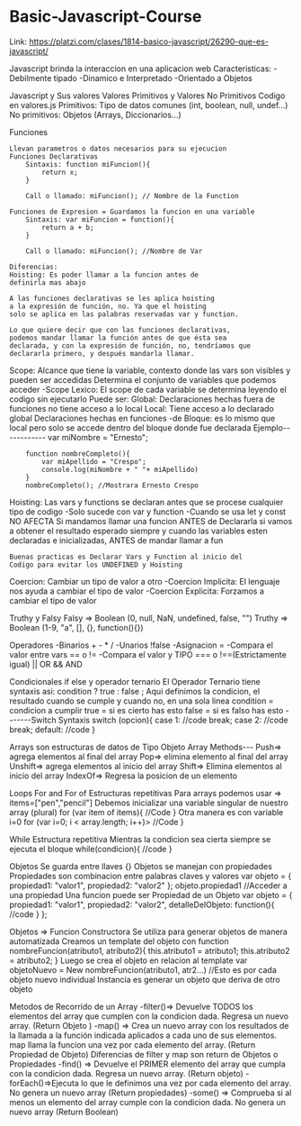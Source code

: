 # Basic-Javascript-Course
Link: https://platzi.com/clases/1814-basico-javascript/26290-que-es-javascript/

Javascript brinda la interaccion en una aplicacion web
Caracteristicas:
    -Debilmente tipado
    -Dinamico e Interpretado
    -Orientado a Objetos

Javascript y Sus valores
Valores Primitivos y Valores No Primitivos
Codigo en valores.js
    Primitivos: Tipo de datos comunes (int, boolean, null, undef...)
    No primitivos: Objetos (Arrays, Diccionarios...)

Funciones 

    Llevan parametros o datos necesarios para su ejecucion
    Funciones Declarativas
        Sintaxis: function miFuncion(){
            return x;
        }

        Call o llamado: miFuncion(); // Nombre de la Function

    Funciones de Expresion = Guardamos la funcion en una variable
        Sintaxis: var miFuncion = function(){
            return a + b;
        }

        Call o llamado: miFuncion(); //Nombre de Var

    Diferencias:
    Hoisting: Es poder llamar a la funcion antes de 
    definirla mas abajo

    A las funciones declarativas se les aplica hoisting 
    a la expresión de función, no. Ya que el hoisting 
    solo se aplica en las palabras reservadas var y function.

    Lo que quiere decir que con las funciones declarativas,
    podemos mandar llamar la función antes de que ésta sea
    declarada, y con la expresión de función, no, tendríamos que
    declararla primero, y después mandarla llamar.

Scope: Alcance que tiene la variable, contexto donde las vars
        son visibles y pueden ser accedidas
        Determina el conjunto de variables que podemos acceder
        -Scope Lexico: El scope de cada variable se determina
        leyendo el codigo sin ejecutarlo
    Puede ser:
        Global: Declaraciones hechas fuera de funciones 
                no tiene acceso a lo local
        Local: Tiene acceso a lo declarado global
                Declaraciones hechas en funciones
                -de Bloque: es lo mismo que local pero solo 
                se accede dentro del bloque donde fue declarada
        Ejemplo------------
        var miNombre = "Ernesto";

        function nombreCompleto(){
            var miApellido = "Crespo";
            console.log(miNombre + " "+ miApellido)
        }
        nombreCompleto(); //Mostrara Ernesto Crespo
    
Hoisting: Las vars y functions se declaran antes que se procese
            cualquier tipo de codigo
        -Solo sucede con var y function
        -Cuando se usa let y const NO AFECTA
    Si mandamos llamar una funcion ANTES de Declararla si vamos a 
    obtener el resultado esperado siempre y cuando las variables 
    esten declaradas e inicializadas, ANTES de mandar llamar a fun

    Buenas practicas es Declarar Vars y Function al inicio del
    Codigo para evitar los UNDEFINED y Hoisting

Coercion: Cambiar un tipo de valor a otro
    -Coercion Implicita: El lenguaje nos ayuda a cambiar el tipo de valor
    -Coercion Explicita: Forzamos a cambiar el tipo de valor 

Truthy y Falsy
    Falsy  => Boolean (0, null, NaN, undefined, false, "")
    Truthy => Boolean (1-9, "a", [], {}, function(){})

Operadores
    -Binarios + - * / 
    -Unarios !false 
    -Asignacion = 
    -Compara el valor entre vars ==  o !=
        -Compara el valor y TIPO === o !==(Estrictamente igual)
        || OR && AND 

Condicionales 
    if else y operador ternario
    El Operador Ternario tiene syntaxis asi:
        condition ? true : false ; 
        Aqui definimos la condicion, el resultado cuando se cumple 
        y cuando no, en una sola linea
        condition = condicion a cumplir
        true = si es cierto has esto
        false = si es falso has esto
-------Switch
    Syntaxis
    switch (opcion){
        case 1: 
            //code
            break;
        case 2:
            //code
            break;
        default:
            //code
    }

Arrays son estructuras de datos de Tipo Objeto
    Array Methods---
    Push=> agrega elementos al final del array
    Pop=> elimina elemento al final del array
    Unshift=> agrega elementos al inicio del array
    Shift=> Elimina elementos al inicio del array
    IndexOf=> Regresa la posicion de un elemento

Loops For and For of Estructuras repetitivas
    Para arrays podemos usar => items=["pen","pencil"]
    Debemos inicializar una variable singular de nuestro array (plural)
    for (var item of items){
        //Code
    }
    Otra manera es con variable i=0
    for (var i=0; i < array.length; i++)>
        //Code
    }

While Estructura repetitiva
    Mientras la condicion sea cierta siempre se ejecuta el bloque
    while(condicion){
    //code
}

Objetos
    Se guarda entre llaves {}
    Objetos se manejan con propiedades
    Propiedades son combinacion entre palabras claves y valores 
    var objeto = {
        propiedad1: "valor1",
        propiedad2: "valor2"
    };
    objeto.propiedad1 //Acceder a una propiedad
    Una funcion puede ser Propiedad de un Objeto
    var objeto = {
        propiedad1: "valor1",
        propiedad2: "valor2",
        detalleDelObjeto: function(){
            //code
        }
    };

Objetos => Funcion Constructora
    Se utiliza para generar objetos de manera automatizada
    Creamos un template del objeto con 
    function nombreFuncion(atributo1, atributo2){
    this.atributo1 = atributo1;
    this.atributo2 = atributo2;
    }
    Luego se crea el objeto en relacion al template
    var objetoNuevo = New nombreFuncion(atributo1, atr2...) 
    //Esto es por cada objeto nuevo individual
    Instancia es generar un objeto que deriva de otro objeto

Metodos de Recorrido de un Array
    -filter()=> Devuelve TODOS los elementos del array que cumplen
                con la condicion dada.
                Regresa un nuevo array. (Return Objeto )
    -map() =>   Crea un nuevo array con los resultados de la llamada 
                a la función indicada aplicados a cada uno de sus
                elementos. 
                map llama la funcion una vez por cada elemento del 
                array.  (Return Propiedad de Objeto)
        Diferencias de filter y map son return de Objetos o Propiedades
    -find() =>  Devuelve el PRIMER elemento del array que cumpla 
                con la condicion dada.
                Regresa un nuevo array. (Return objeto)
    -forEach()=>Ejecuta lo que le definimos una vez por cada elemento 
                del array. 
                No genera un nuevo array (Return propiedades)
    -some() =>  Comprueba si al menos un elemento del array cumple con
                la condicion dada.
                No genera un nuevo array (Return Boolean)